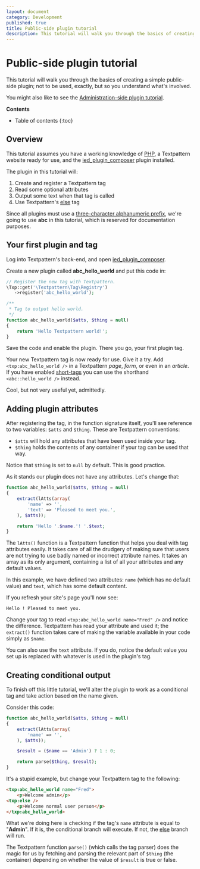 ```yaml
---
layout: document
category: Development
published: true
title: Public-side plugin tutorial
description: This tutorial will walk you through the basics of creating a simple public-side plugin.
---
```


# Public-side plugin tutorial

This tutorial will walk you through the basics of creating a simple public-side plugin; not to be used, exactly, but so you understand what's involved.

You might also like to see the [Administration-side plugin tutorial](/development/administration-side-plugin-tutorial).

**Contents**

* Table of contents
{:toc}

## Overview

This tutorial assumes you have a working knowledge of [PHP](https://php.net), a Textpattern website ready for use, and the [ied_plugin_composer](https://github.com/Bloke/ied_plugin_composer) plugin installed.

The plugin in this tutorial will:

1.  Create and register a Textpattern tag
2.  Read some optional attributes
3.  Output some text when that tag is called
4.  Use Textpattern's [else](/tags/else) tag

Since all plugins must use a [three-character alphanumeric prefix](/brand/author-prefixes-and-registration), we're going to use **abc** in this tutorial, which is reserved for documentation purposes.

## Your first plugin and tag

Log into Textpattern's back-end, and open [ied_plugin_composer](https://github.com/Bloke/ied_plugin_composer).

Create a new plugin called **abc_hello_world** and put this code in:

~~~ php
// Register the new tag with Textpattern.
\Txp::get('\Textpattern\Tag\Registry')
   ->register('abc_hello_world');

/**
 * Tag to output hello world.
 */
function abc_hello_world($atts, $thing = null)
{
    return 'Hello Textpattern world!';
}
~~~

Save the code and enable the plugin. There you go, your first plugin tag.

Your new Textpattern tag is now ready for use. Give it a try. Add `<txp:abc_hello_world />` in a Textpattern *page*, *form*, or even in an *article*. If you have enabled [short-tags](/tags/tag-basics/core-short-tags) you can use the shorthand `<abc::hello_world />` instead.

Cool, but not very useful yet, admittedly.

## Adding plugin attributes

After registering the tag, in the function signature itself, you'll see reference to two variables: `$atts` and `$thing`. These are Textpattern conventions:

-   `$atts` will hold any attributes that have been used inside your tag.
-   `$thing` holds the contents of any container if your tag can be used that way.

Notice that `$thing` is set to `null` by default. This is good practice.

As it stands our plugin does not have any attributes. Let's change that:

~~~ php
function abc_hello_world($atts, $thing = null)
{
    extract(lAtts(array(
        'name' => '',
        'text' => 'Pleased to meet you.',
    ), $atts));

    return 'Hello '.$name.'! '.$text;
}
~~~

The `lAtts()` function is a Textpattern function that helps you deal with tag attributes easily. It takes care of all the drudgery of making sure that users are not trying to use badly named or incorrect attribute names. It takes an array as its only argument, containing a list of all your attributes and any default values.

In this example, we have defined two attributes: `name` (which has no default value) and `text`, which has some default content.

If you refresh your site's page you'll now see:

~~~
Hello ! Pleased to meet you.
~~~

Change your tag to read `<txp:abc_hello_world name="Fred" />` and notice the difference. Textpattern has read your attribute and used it; the `extract()` function takes care of making the variable available in your code simply as `$name`.

You can also use the `text` attribute. If you do, notice the default value you set up is replaced with whatever is used in the plugin's tag.

## Creating conditional output

To finish off this little tutorial, we'll alter the plugin to work as a conditional tag and take action based on the name given.

Consider this code:

~~~ php
function abc_hello_world($atts, $thing = null)
{
    extract(lAtts(array(
        'name' => '',
    ), $atts));

    $result = ($name == 'Admin') ? 1 : 0;

    return parse($thing, $result);
}
~~~

It's a stupid example, but change your Textpattern tag to the following:

~~~ html
<txp:abc_hello_world name="Fred">
    <p>Welcome admin</p>
<txp:else />
    <p>Welcome normal user person</p>
</txp:abc_hello_world>
~~~

What we're doing here is checking if the tag's `name` attribute is equal to "**Admin**". If it is, the conditional branch will execute. If not, the [else](/tags/else) branch will run.

The Textpattern function `parse()` (which calls the tag parser) does the magic for us by fetching and parsing the relevant part of `$thing` (the container) depending on whether the value of `$result` is true or false.
